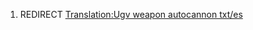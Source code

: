 1.  REDIRECT [Translation:Ugv weapon autocannon
    txt/es](Translation:Ugv_weapon_autocannon_txt/es "wikilink")